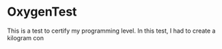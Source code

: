 # OxygenTest
This is a test to certify my programming level. In this test, I had to create a kilogram con                                           
   

